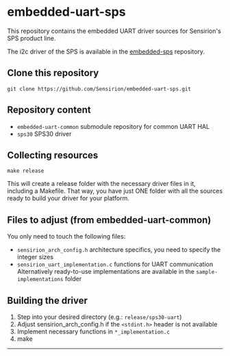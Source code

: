 # embedded-uart-sps
This repository contains the embedded UART driver sources for Sensirion's
SPS product line.

The i2c driver of the SPS is available in the
[embedded-sps](https://github.com/Sensirion/embedded-sps) repository.

## Clone this repository
```
git clone https://github.com/Sensirion/embedded-uart-sps.git
```

## Repository content
* `embedded-uart-common` submodule repository for common UART HAL
* `sps30` SPS30 driver

## Collecting resources
```
make release
```
This will create a release folder
with the necessary driver files in it, including a Makefile. That way, you have
just ONE folder with all the sources ready to build your driver for your
platform.

## Files to adjust (from embedded-uart-common)
You only need to touch the following files:

* `sensirion_arch_config.h` architecture specifics, you need to specify the
  integer sizes
* `sensirion_uart_implementation.c` functions for UART communication
  Alternatively ready-to-use implementations are available in the
  `sample-implementations` folder

## Building the driver
1. Step into your desired directory (e.g.: `release/sps30-uart`)
2. Adjust sensirion\_arch\_config.h if the `<stdint.h>` header is not available
3. Implement necessary functions in `*_implementation.c`
4. make

---
